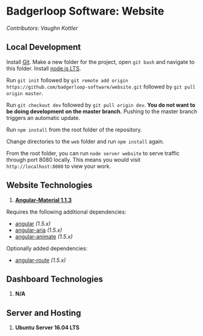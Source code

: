 # Badgerloop Software: Website

*Contributors: Vaughn Kottler*

## Local Development

Install [Git](https://git-scm.com/). Make a new folder for the project, open `git bash` and navigate to this folder. Install [node.js LTS](https://nodejs.org/en/).

Run `git init` followed by `git remote add origin https://github.com/badgerloop-software/website.git` followed by `git pull origin master`.

Run `git checkout dev` followed by `git pull origin dev`. **You do not want to be doing development on the master branch.** Pushing to the master branch triggers an automatic update.

Run `npm install` from the root folder of the repository.

Change directories to the `web` folder and run `npm install` again.

From the root folder, you can run `node server website` to serve traffic through port 8080 locally. This means you would visit `http://localhost:8080` to view your work.

## Website Technologies

1. **[Angular-Material 1.1.3](https://material.angularjs.org/latest/)**

Requires the following additional dependencies:

  * [angular](https://angularjs.org/) *(1.5.x)*
  * [angular-aria](https://docs.angularjs.org/api/ngAria) *(1.5.x)*
  * [angular-animate](https://docs.angularjs.org/api/ngAnimate) *(1.5.x)*

Optionally added dependencies:

  * [angular-route](https://docs.angularjs.org/api/ngRoute) *(1.5.x)*

## Dashboard Technologies

1. **N/A**

## Server and Hosting

1. **Ubuntu Server 16.04 LTS**
